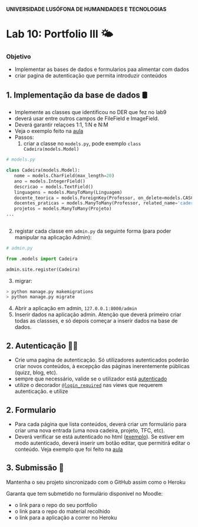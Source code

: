 **UNIVERSIDADE LUSÓFONA DE HUMANIDADES E TECNOLOGIAS**

# Lab 10: Portfolio III 🌤️

### Objetivo 

* Implementar as bases de dados e formularios paa alimentar com dados
* criar pagina de autenticação que permita introduzir conteúdos


## 1. Implementação da base de dados 🛢
* Implemente as classes que identificou no DER que fez no lab9
* deverá usar entre outros campos de FileField e ImageField.
* Deverá garantir relaçoes 1:1, 1:N e N:M
* Veja o exemplo feito na [aula](https://github.com/ULHT-PW/pw-aula-django-02-simples/blob/main/flights/models.py)
* Passos:
   1. criar a classe no `models.py`, pode exemplo `class Cadeira(models.Model)`

```Python
# models.py

class Cadeira(models.Model):
   nome = models.CharField(max_length=20)
   ano = models.IntegerField()
   descricao = models.TextField()
   linguagens = models.ManyToMany(Linguagem)
   docente_teorica = models.ForeignKey(Professor, on_delete=models.CASCADE)
   docentes_praticas = models.ManyToMany(Professor, related_name='caderias')
   projetos = models.ManyToMany(Projeto)
...
   
```

   2. registar cada classe em `admin.py` da seguinte forma (para poder manipular na aplicação Admin):

```Python
# admin.py

from .models import Cadeira

admin.site.register(Cadeira)
```

   3. migrar:
```bash
> python manage.py makemigrations
> python manage.py migrate
```

   4. Abrir a aplicação em admin, `127.0.0.1:8000/admin`
   5. Inserir dados na aplicação admin. Atenção que deverá primeiro criar todas as classses, e só depois começar a inserir dados na base de dados.

## 2. Autenticação 👦👧
* Crie uma pagina de autenticação. Só utilizadores autenticados poderão criar novos conteúdos, à excepção das páginas inerentemente públicas (quizz, blog, etc).
* sempre que necessário, valide se o utilizador está [autenticado](https://github.com/ULHT-PW/pw-aula-django-02-simples/blob/73aca0dca612a04999c52c773e672f3027154b02/tarefas/views.py#L46)
* utilize o decorador [`@login_required`](https://github.com/ULHT-PW/pw-aula-django-02-simples/blob/73aca0dca612a04999c52c773e672f3027154b02/tarefas/views.py#L58) nas views que requerem autenticação. e utilize 

## 2. Formulario
* Para cada página que lista conteúdos, deverá criar um formulário para criar uma nova entrada (uma nova cadeira, projeto, TFC, etc). 
* Deverá verificar se está autenticado no html ([exemplo](https://github.com/ULHT-PW/pw-aula-django-02-simples/blob/73aca0dca612a04999c52c773e672f3027154b02/tarefas/templates/tarefas/tarefas.html#L22)). Se estiver em modo autenticado, deverá inserir um botão editar, que permitirá editar o conteúdo. Veja exemplo que foi feito na [aula](https://github.com/ULHT-PW/pw-aula-django-02-simples/tree/main/tarefas)




## 3. Submissão 🏁

Mantenha o seu projeto sincronizado com o GitHub assim como o Heroku

Garanta que tem submetido no formulário disponivel no Moodle:
* o link para o repo do seu portfolio
* o link para o repo do material recolhido
* o link para a aplicação a correr no Heroku
